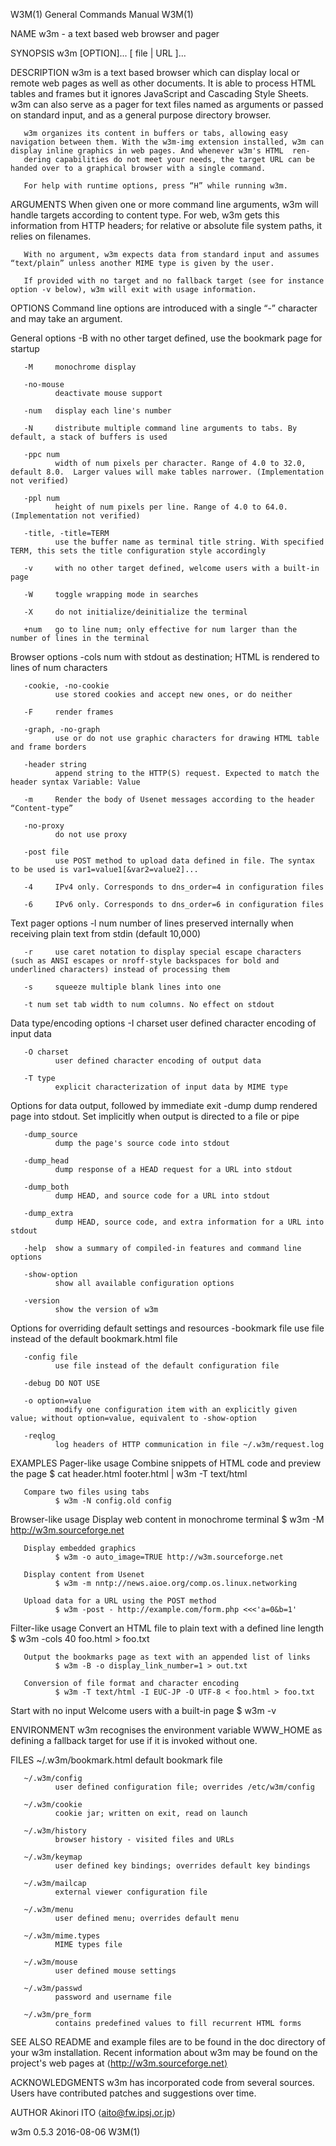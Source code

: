 W3M(1)                                                                                     General Commands Manual                                                                                     W3M(1)



NAME
       w3m - a text based web browser and pager

SYNOPSIS
       w3m [OPTION]... [ file | URL ]...

DESCRIPTION
       w3m is a text based browser which can display local or remote web pages as well as other documents. It is able to process HTML tables and frames but it ignores JavaScript and Cascading Style Sheets.
       w3m can also serve as a pager for text files named as arguments or passed on standard input, and as a general purpose directory browser.

       w3m organizes its content in buffers or tabs, allowing easy navigation between them. With the w3m-img extension installed, w3m can display inline graphics in web pages. And whenever w3m's HTML  ren-
       dering capabilities do not meet your needs, the target URL can be handed over to a graphical browser with a single command.

       For help with runtime options, press “H” while running w3m.


ARGUMENTS
       When given one or more command line arguments, w3m will handle targets according to content type. For web, w3m gets this information from HTTP headers; for relative or absolute file system paths, it
       relies on filenames.

       With no argument, w3m expects data from standard input and assumes “text/plain” unless another MIME type is given by the user.

       If provided with no target and no fallback target (see for instance option -v below), w3m will exit with usage information.

OPTIONS
       Command line options are introduced with a single “-” character and may take an argument.

   General options
       -B     with no other target defined, use the bookmark page for startup

       -M     monochrome display

       -no-mouse
              deactivate mouse support

       -num   display each line's number

       -N     distribute multiple command line arguments to tabs. By default, a stack of buffers is used

       -ppc num
              width of num pixels per character. Range of 4.0 to 32.0, default 8.0.  Larger values will make tables narrower. (Implementation not verified)

       -ppl num
              height of num pixels per line. Range of 4.0 to 64.0. (Implementation not verified)

       -title, -title=TERM
              use the buffer name as terminal title string. With specified TERM, this sets the title configuration style accordingly

       -v     with no other target defined, welcome users with a built-in page

       -W     toggle wrapping mode in searches

       -X     do not initialize/deinitialize the terminal

       +num   go to line num; only effective for num larger than the number of lines in the terminal

   Browser options
       -cols num
              with stdout as destination; HTML is rendered to lines of num characters

       -cookie, -no-cookie
              use stored cookies and accept new ones, or do neither

       -F     render frames

       -graph, -no-graph
              use or do not use graphic characters for drawing HTML table and frame borders

       -header string
              append string to the HTTP(S) request. Expected to match the header syntax Variable: Value

       -m     Render the body of Usenet messages according to the header “Content-type”

       -no-proxy
              do not use proxy

       -post file
              use POST method to upload data defined in file. The syntax to be used is var1=value1[&var2=value2]...

       -4     IPv4 only. Corresponds to dns_order=4 in configuration files

       -6     IPv6 only. Corresponds to dns_order=6 in configuration files

   Text pager options
       -l num number of lines preserved internally when receiving plain text from stdin (default 10,000)

       -r     use caret notation to display special escape characters (such as ANSI escapes or nroff-style backspaces for bold and underlined characters) instead of processing them

       -s     squeeze multiple blank lines into one

       -t num set tab width to num columns. No effect on stdout

   Data type/encoding options
       -I charset
              user defined character encoding of input data

       -O charset
              user defined character encoding of output data

       -T type
              explicit characterization of input data by MIME type

   Options for data output, followed by immediate exit
       -dump  dump rendered page into stdout. Set implicitly when output is directed to a file or pipe

       -dump_source
              dump the page's source code into stdout

       -dump_head
              dump response of a HEAD request for a URL into stdout

       -dump_both
              dump HEAD, and source code for a URL into stdout

       -dump_extra
              dump HEAD, source code, and extra information for a URL into stdout

       -help  show a summary of compiled-in features and command line options

       -show-option
              show all available configuration options

       -version
              show the version of w3m

   Options for overriding default settings and resources
       -bookmark file
              use file instead of the default bookmark.html file

       -config file
              use file instead of the default configuration file

       -debug DO NOT USE

       -o option=value
              modify one configuration item with an explicitly given value; without option=value, equivalent to -show-option

       -reqlog
              log headers of HTTP communication in file ~/.w3m/request.log

EXAMPLES
   Pager-like usage
       Combine snippets of HTML code and preview the page
              $ cat header.html footer.html | w3m -T text/html

       Compare two files using tabs
              $ w3m -N config.old config

   Browser-like usage
       Display web content in monochrome terminal
              $ w3m -M http://w3m.sourceforge.net

       Display embedded graphics
              $ w3m -o auto_image=TRUE http://w3m.sourceforge.net

       Display content from Usenet
              $ w3m -m nntp://news.aioe.org/comp.os.linux.networking

       Upload data for a URL using the POST method
              $ w3m -post - http://example.com/form.php <<<'a=0&b=1'

   Filter-like usage
       Convert an HTML file to plain text with a defined line length
              $ w3m -cols 40 foo.html > foo.txt

       Output the bookmarks page as text with an appended list of links
              $ w3m -B -o display_link_number=1 > out.txt

       Conversion of file format and character encoding
              $ w3m -T text/html -I EUC-JP -O UTF-8 < foo.html > foo.txt

   Start with no input
       Welcome users with a built-in page
              $ w3m -v

ENVIRONMENT
       w3m recognises the environment variable WWW_HOME as defining a fallback target for use if it is invoked without one.

FILES
       ~/.w3m/bookmark.html
              default bookmark file

       ~/.w3m/config
              user defined configuration file; overrides /etc/w3m/config

       ~/.w3m/cookie
              cookie jar; written on exit, read on launch

       ~/.w3m/history
              browser history - visited files and URLs

       ~/.w3m/keymap
              user defined key bindings; overrides default key bindings

       ~/.w3m/mailcap
              external viewer configuration file

       ~/.w3m/menu
              user defined menu; overrides default menu

       ~/.w3m/mime.types
              MIME types file

       ~/.w3m/mouse
              user defined mouse settings

       ~/.w3m/passwd
              password and username file

       ~/.w3m/pre_form
              contains predefined values to fill recurrent HTML forms

SEE ALSO
       README and example files are to be found in the doc directory of your w3m installation. Recent information about w3m may be found on the project's web pages at ⟨http://w3m.sourceforge.net⟩

ACKNOWLEDGMENTS
       w3m has incorporated code from several sources.  Users have contributed patches and suggestions over time.

AUTHOR
       Akinori ITO ⟨aito@fw.ipsj.or.jp⟩




w3m 0.5.3                                                                                         2016-08-06                                                                                           W3M(1)
